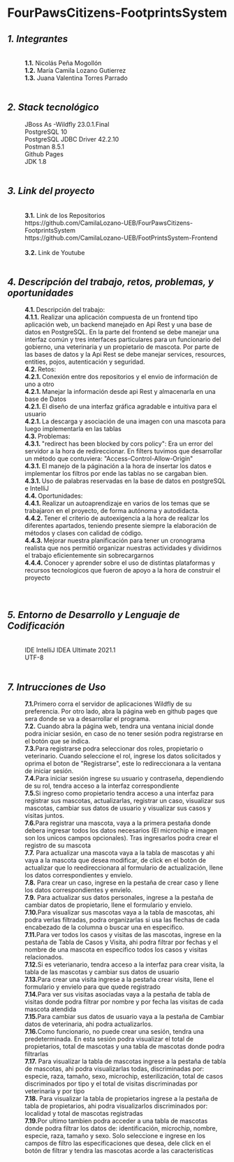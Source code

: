 # FourPawsCitizens-FootprintsSystem
<html>
<dl>
	<dt><h2><em> 1. Integrantes </em></h2></dt>
	<br>
	<dd><b>1.1.</b> Nicolás Peña Mogollón</dd>
	<dd><b>1.2.</b> María Camila Lozano Gutierrez</dd>
	<dd><b>1.3.</b> Juana Valentina Torres Parrado</dd>
	<br>
	<dt><h2><em>2. Stack tecnológico</em></h2></dt>
	<dd>JBoss As -Wildfly 23.0.1.Final</dd>
	<dd> PostgreSQL 10</dd>
	<dd>PostgreSQL JDBC Driver 42.2.10</dd>
	<dd>Postman 8.5.1</dd>
	<dd> Github Pages </dd>
	<dd>JDK 1.8</dd>
	<br>
	<dt><h2><em> 3. Link del proyecto </em></h2></dt>
	<br>
	<dd><b>3.1.</b> Link de los Repositorios</dd>
	<dd>https://github.com/CamilaLozano-UEB/FourPawsCitizens-FootprintsSystem</dd>
  <dd>https://github.com/CamilaLozano-UEB/FootPrintsSystem-Frontend</dd>
	<br>
	<dd><b>3.2.</b> Link de Youtube</dd>
	<dd> </dd>
	<br>
	<dt><h2><em> 4. Descripción del trabajo, retos, problemas, y oportunidades</em></h2></dt>
	<dd><b>4.1. </b>Descripción del trabajo:</dd>
	<dd><b>4.1.1.</b> Realizar una aplicación compuesta de un frontend tipo aplicación web, un backend manejado en Api Rest y una base de datos en PostgreSQL. En la parte del frontend se debe manejar una interfaz común y tres interfaces particulares para un funcionario del gobierno, una veterinaria y un propietario de mascota. Por parte de las bases de datos y la Api Rest se debe manejar services, resources, entities, pojos, autenticación y seguridad. </dd>
	<dd><b>4.2. </b>Retos: </dd>
	<dd><b>4.2.1. </b>Conexión entre dos repositorios y el envio de información de uno a otro </dd>
	<dd><b>4.2.1. </b>Manejar la información desde api Rest y almacenarla en una base de Datos </dd>
	<dd><b>4.2.1. </b>El diseño de una interfaz gráfica agradable e intuitiva para el usuario</dd>
	<dd><b>4.2.1. </b>La descarga y asociación de una imagen con una mascota para luego implementarla en las tablas </dd>
	<dd><b>4.3. </b>Problemas: </dd>
	<dd><b>4.3.1. </b>"redirect has been blocked by cors policy": Era un error del servidor a la hora de redireccionar. En filters tuvimos que desarrollar un método que contuviera: "Access-Control-Allow-Origin"</dd>
	<dd><b>4.3.1. </b>El manejo de la páginación a la hora de insertar los datos e implementar los filtros por ende las tablas no se cargaban bien. </dd>
	<dd><b>4.3.1. </b> Uso de palabras reservadas en la base de datos en postgreSQL e IntelliJ </dd>
	<dd><b>4.4. </b>Oportunidades:  </dd>
	<dd><b>4.4.1. </b>Realizar un autoaprendizaje en varios de los temas que se trabajaron en el proyecto, de forma autónoma y autodidacta.</dd>
	<dd><b>4.4.2. </b>Tener el criterio de autoexigencia a la hora de realizar los diferentes apartados, teniendo presente siempre la elaboración de métodos y clases con calidad de código. </dd>
	<dd><b>4.4.3. </b>Mejorar nuestra planificación para tener un cronograma realista que nos permitió organizar nuestras actividades y dividirnos el trabajo eficientemente sin sobrecargarnos </dd>
	<dd><b>4.4.4. </b>Conocer y aprender sobre el uso de distintas plataformas y recursos tecnologicos que fueron de apoyo a la hora de construir el proyecto </dd>
	<br>
	<dd> </dd>
	<br>
	<dt><h2><em> 5. Entorno de Desarrollo y Lenguaje de Codificación</em></h2></dt>
	<br>
	<dd> IDE IntelliJ IDEA Ultimate 2021.1</dd>
	<dd> UTF-8 </dd> 
	<br>
	<dt><h2><em> 7. Intrucciones de Uso </em></h2></dt>
	<dd><b>7.1.</b>Primero corra el servidor de aplicaciones Wildfly de su preferencia. Por otro lado, abra la página web en github pages que sera donde se va a desarrollar el programa.</dd>
	<dd><b>7.2.</b> Cuando abra la página web, tendra una ventana inicial donde podra iniciar sesión, en caso de no tener sesión podra registrarse en el botón que se indica.</dd>
	<dd><b>7.3.</b>Para registrarse podra seleccionar dos roles, propietario o veterinario. Cuando seleccione el rol, ingrese los datos solicitados y oprima el boton de "Registrarse", este lo redireccionara a la ventana de iniciar sesión.</dd>
	<dd><b>7.4.</b>Para iniciar sesión ingrese su usuario y contraseña, dependiendo de su rol, tendra acceso a la interfaz correspondiente </dd>
	<dd><b>7.5.</b>Si ingreso como propietario tendra acceso a una interfaz para registrar sus mascotas, actualizarlas, registrar un caso, visualizar sus mascotas, cambiar sus datos de usuario y visualizar sus casos y visitas juntos. </dd>
	<dd><b>7.6.</b>Para registrar una mascota, vaya a la primera pestaña donde debera ingresar todos los datos necesarios (El microchip e imagen son los unicos campos opcionales). Tras ingresarlos podra crear el registro de su mascota</dd>
	<dd><b>7.7.</b> Para actualizar una mascota vaya a la tabla de mascotas y ahi vaya a la mascota que desea modificar, de click en el botón de actualizar que lo reedireccionara al formulario de actualización, llene los datos correspondientes y envielo.</dd>
	<dd><b>7.8.</b> Para crear un caso, ingrese en la pestaña de crear caso y llene los datos correspondientes y envielo.</dd>
	<dd><b>7.9.</b> Para actualizar sus datos personales, ingrese a la pestaña de cambiar datos de propietario, llene el formulario y envielo.</dd>
	<dd><b>7.10.</b>Para visualizar sus mascotas vaya a la tabla de mascotas, ahi podra verlas filtradas, podra organizarlas si usa las flechas de cada encabezado de la columna o buscar una en especifico. </dd>
	<dd><b>7.11.</b>Para ver todos los casos y visitas de las mascotas, ingrese en la pestaña de Tabla de Casos y Visita, ahi podra filtrar por fechas y el nombre de una mascota en especifico todos los casos y visitas relacionados. </dd>
	<dd><b>7.12.</b>Si es veterianario, tendra acceso a la interfaz para crear visita, la tabla de las mascotas y cambiar sus datos de usuario </dd>
	<dd><b>7.13.</b>Para crear una visita ingrese a la pestaña crear visita, llene el formulario y envielo para que quede registrado</dd>
	<dd><b>7.14.</b>Para ver sus visitas asociadas vaya a la pestaña de tabla de visitas donde podra filtrar por nombre y por fecha las visitas de cada mascota atendida</dd>
	<dd><b>7.15.</b>Para cambiar sus datos de usuario vaya a la pestaña de Cambiar datos de veterinaria, ahi podra actualizarlos.</dd>
	<dd><b>7.16.</b>Como funcionario, no puede crear una sesión, tendra una predeterminada. En esta sesión podra visualizar el total de propietarios, total de mascotas y una tabla de mascotas donde podra filtrarlas</dd>
	<dd><b>7.17.</b> Para visualizar la tabla de mascotas ingrese a la pestaña de tabla de mascotas, ahi podra visualizarlas todas, discriminadas por: especie, raza, tamaño, sexo, microchip, esterilización, total de casos discriminados por tipo y el total de visitas discriminadas por veterinaria y por tipo</dd>
	<dd><b>7.18.</b> Para visualizar la tabla de propietarios ingrese a la pestaña de tabla de propietarios, ahi podra visualizarlos discriminados por: localidad y total de mascotas registradas </dd>
	<dd><b>7.19.</b>Por ultimo tambien podra acceder a una tabla de mascotas donde podra filtrar los datos de: identificación, microchip, nombre, especie, raza, tamaño y sexo. Solo seleccione e ingrese en los campos de filtro las especificaciones que desea, dele click en el botón de filtrar y tendra las mascotas acorde a las caracteristicas</dd>
	</dl>
</html>
